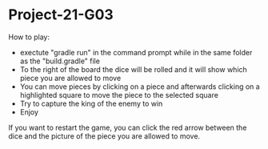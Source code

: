 # Project-21-G03
 
How to play:
 - exectute "gradle run" in the command prompt while in the same folder as the "build.gradle" file
 - To the right of the board the dice will be rolled and it will show which piece you are allowed to move
 - You can move pieces by clicking on a piece and afterwards clicking on a highlighted square to move the piece to the selected square
 - Try to capture the king of the enemy to win
 - Enjoy

If you want to restart the game, you can click the red arrow between the dice and the picture of the piece you are allowed to move. 
